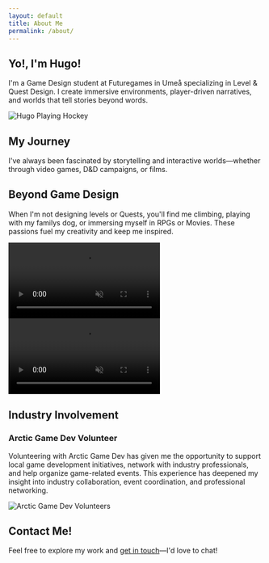 ```yaml
---
layout: default
title: About Me
permalink: /about/
---
```


<!-- HERO SECTION: Quick Introduction & Hockey Image -->
<section class="about-hero">
  <div class="about-hero-text">
    <h1>Yo!, I'm Hugo!</h1>
    <p>
      I'm a Game Design student at Futuregames in Umeå specializing in Level & Quest Design. I create immersive environments, player-driven narratives, and worlds that tell stories beyond words.
    </p>
  </div>
  <div class="about-hero-media">
    <img src="{{ '/assets/images/hugo-hockey.jpg' | relative_url }}" alt="Hugo Playing Hockey" class="about-hockey">
  </div>
</section>

<!-- MY JOURNEY: Background & Skills -->
<section class="about-journey">
  <h2>My Journey</h2>
  <p>
    I've always been fascinated by storytelling and interactive worlds—whether through video games, D&D campaigns, or films.
  </p>
</section>

<!-- PERSONAL INTERESTS: Show Your Personality with WebM Animations -->
<section class="about-interests">
  <h2>Beyond Game Design</h2>
  <p>
    When I'm not designing levels or Quests, you'll find me climbing, playing with my familys dog, or immersing myself in RPGs or Movies. These passions fuel my creativity and keep me inspired.
  </p>
  <div class="about-interests-media">
    <video autoplay loop muted playsinline class="about-dog">
      <source src="{{ '/assets/images/dog-playing.webm' | relative_url }}" type="video/webm">
      Your browser does not support the video.
    </video>
    <video autoplay loop muted playsinline class="about-climbing">
      <source src="{{ '/assets/images/climbing.webm' | relative_url }}" type="video/webm">
      Your browser does not support the video.
    </video>
  </div>
</section>

<!-- INDUSTRY INVOLVEMENT: Arctic Game Dev Volunteering -->
<section class="about-industry">
  <div class="about-industry-content">
    <h2>Industry Involvement</h2>
    <h3>Arctic Game Dev Volunteer</h3>
    <p>
      Volunteering with Arctic Game Dev has given me the opportunity to support local game development initiatives, network with industry professionals, and help organize game-related events. This experience has deepened my insight into industry collaboration, event coordination, and professional networking.
    </p>
    <img src="{{ '/assets/images/arctic-volunteers.jpg' | relative_url }}" alt="Arctic Game Dev Volunteers" class="about-volunteers">
  </div>
</section>

<!-- CONTACT & CALL TO ACTION -->
<section class="about-contact">
  <h2>Contact Me!</h2>
  <p>
    Feel free to explore my work and <a href="{{ '/contact/' | relative_url }}">get in touch</a>—I'd love to chat!
  </p>
</section>
